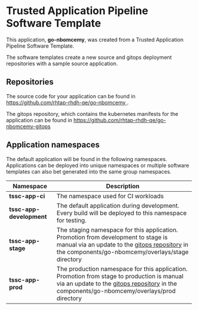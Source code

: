 # Trusted Application Pipeline Software Template

This application, **go-nbomcemy**, was created from a Trusted Application Pipeline Software Template.

The software templates create a new source and gitops deployment repositories with a sample source application. 

## Repositories

The source code for your application can be found in [https://github.com/rhtap-rhdh-qe/go-nbomcemy ](https://github.com/rhtap-rhdh-qe/go-nbomcemy ).
 
The gitops repository, which contains the kubernetes manifests for the application can be found in 
[https://github.com/rhtap-rhdh-qe/go-nbomcemy-gitops ](https://github.com/rhtap-rhdh-qe/go-nbomcemy-gitops ) 

## Application namespaces 

The default application will be found in the following namespaces. Applications can be deployed into unique namespaces or multiple software templates can also bet generated into the same group namespaces.  

|  Namespace   |  Description   |  
| -------- | -------- |
| **tssc-app-ci** | The namespace used for CI workloads |
| **tssc-app-development** | The default application during development. Every build will be deployed to this namespace for testing. |
| **tssc-app-stage** | The staging namespace for this application. Promotion from development to stage is manual via an update to the [gitops repository](https://github.com/rhtap-rhdh-qe/go-nbomcemy-gitops ) in the components/go-nbomcemy/overlays/stage directory |
| **tssc-app-prod** | The production namespace for this application. Promotion from stage to production is manual via an update to the [gitops repository](https://github.com/rhtap-rhdh-qe/go-nbomcemy-gitops ) in the components/go-nbomcemy/overlays/prod directory |